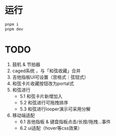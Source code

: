# 运行

```bash
pnpm i
pnpm dev
```

# TODO

1. 鼓机 & 节拍器
2. caged系统 ，与「和弦收藏」合并
3. 吉他指板UI可设置（宫格式｜弦钮式）
4. 和弦卡片收藏按钮改为portal式
5. 和弦进行
    - 5.1 和弦卡片新增加入
    - 5.2 和弦进行可拖拽排序
    - 5.3 和弦进行looper演示可采用分解
6. 移动端适配
    - 6.1 吉他指板 & 键盘指板点击/长按/拖拽...事件
    - 6.2 ui适配（hover等css效果）


